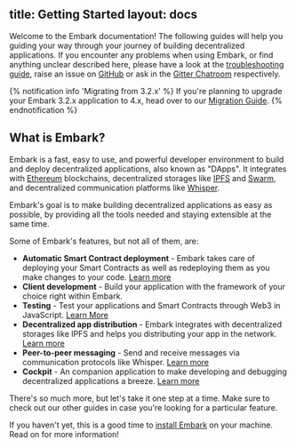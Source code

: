 title: Getting Started
layout: docs
---
Welcome to the Embark documentation! The following guides will help you guiding your way through your journey of building decentralized applications. If you encounter any problems when using Embark, or find anything unclear described here, please have a look at the [troubleshooting guide](troubleshooting.html), raise an issue on [GitHub](https://github.com/embarklabs/embark/issues) or ask in the [Gitter Chatroom](https://gitter.im/embark-framework/Lobby) respectively.

{% notification info 'Migrating from 3.2.x' %}
If you're planning to upgrade your Embark 3.2.x application to 4.x, head over to our [Migration Guide](/docs/migrating_from_3.x.html).
{% endnotification %}
## What is Embark?

Embark is a fast, easy to use, and powerful developer environment to build and deploy decentralized applications, also known as "DApps". It integrates with [Ethereum](https://ethereum.org/) blockchains, decentralized storages like [IPFS](https://ipfs.io) and [Swarm](https://swarm-guide.readthedocs.io/en/latest/introduction.html), and decentralized communication platforms like [Whisper](https://github.com/ethereum/wiki/wiki/Whisper).

Embark's goal is to make building decentralized applications as easy as possible, by providing all the tools needed and staying extensible at the same time.

Some of Embark's features, but not all of them, are:

* **Automatic Smart Contract deployment** - Embark takes care of deploying your Smart Contracts as well as redeploying them as you make changes to your code. [Learn more](/docs/contracts_configuration.html)
* **Client development** - Build your application with the framework of your choice right within Embark.
* **Testing** - Test your applications and Smart Contracts through Web3 in JavaScript. [Learn More](/docs/contracts_testing.html)
* **Decentralized app distribution** - Embark integrates with decentralized storages like IPFS and helps you distributing your app in the network. [Learn more](/docs/storage_configuration.html)
* **Peer-to-peer messaging** - Send and receive messages via communication protocols like Whisper. [Learn more](/docs/messages_configuration.html)
* **Cockpit** - An companion application to make developing and debugging decentralized applications a breeze. [Learn more](/docs/cockpit_introduction.html)

There's so much more, but let's take it one step at a time. Make sure to check out our other guides in case you're looking for a particular feature.

If you haven't yet, this is a good time to [install Embark](installation.html) on your machine. Read on for more information!


